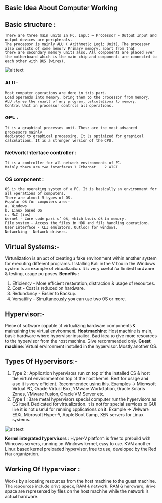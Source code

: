 ## Basic Idea About Computer Working

## Basic structure :

```
There are three main units in PC, Input → Processor → Output Input and output devices are peripherals.
The processor is mainly ALU ( Arithmetic Logic Unit). The processor also consists of some memory Primary memory, apart from that
there are secondary memory units also. All components are placed over the motherboard which is the main chip and components are connected to each other with BUS (wires).
```
![alt text](https://i.ibb.co/F6879Xm/Presentation1.jpg)
### ALU :

```
Most computer operations are done in this part. 
Load operands into memory, bring them to the processor from memory.
ALU stores the result of any program, calculations to memory.
Control Unit in processor controls all operations.
```
### GPU :

```
It is a graphical processes unit. These are the most advanced processors mainly
dedicated to graphical processing. It is optimized for graphical calculations. It is a stronger version of the CPU.
```
### Network Interface controller :

```
It is a controller for all network environments of PC.
Mainly there are two interfaces 1.Ethernet    2.WIFI
```
### OS component :

```
OS is the operating system of a PC. It is basically an environment for all operations of computers.
There are almost 5 types of OS.
Popular OS for computers are:-
a. Windows 
b. Linux based OS 
c. MAC (ios)
Kernel - Core code part of OS, which boots OS in memory.
File system - Access the files in HDD and file handling operations.
User Interface - CLI emulators, Outlook for windows.
Networking - Network drivers.
```

## Virtual Systems:-

Virtualization is an act of creating a fake environment within another system for executing different programs. Installing Kali in the V box in the Windows system is an example of virtualization. It is very useful for limited hardware & testing, usage purposes.
**Benefits** :
1. Efficiency - More efficient restoration, distraction & usage of resources.
2. Cost - Cost is reduced on hardware.
3. Redundancy - Easier to Backup.
4. Versatility - Simultaneously you can use two OS or more.

## Hypervisor:-

Piece of software capable of virtualizing hardware components & maintaining the virtual environment.
**Host machine**: Host machine is main, basic hardware where hypervisor installed.
Bad idea to give more resources to the hypervisor from the host machine. Give recommended only.
**Guest machine**: Virtual environment installed in the hypervisor. Mostly another OS.

## Types Of Hypervisors:-

1. Type 2 :
Application hypervisors run on top of the installed OS & host the virtual environment on top of the host kernel. Best for usage and also it is very efficient.
Recommended using this.
Examples → Microsoft Virtual PC, Oracle Virtual Box, VMware Workstation, Oracle Solaris Zones, VMware Fusion, Oracle VM Server etc.
2. Type 1 :
Bare metal hypervisors special computer run the hypervisors as OS
itself. Dedicated for virtualization. It is not for special services or GUI like it is not useful for running applications on it.
Example → VMware ESXi, Microsoft Hyper-V, Apple Boot Camp, XEN servers for Linux systems.


![alt text](https://i.ibb.co/8d2zB7S/pre-2.png)

**Kernel integrated hypervisors** :
Hyper-V platform is free to prebuild with Windows servers, running on Windows kernel, easy to use. KVM another Linux based kernel preloaded hypervisor, free to use, developed by the Red Hat organization.

## Working Of Hypervisor :

Works by allocating resources from the host machine to the guest machine. The resources include drive space, RAM & network. RAM & hardware, drive space are represented by files on the host machine while the network is actual hardware.



